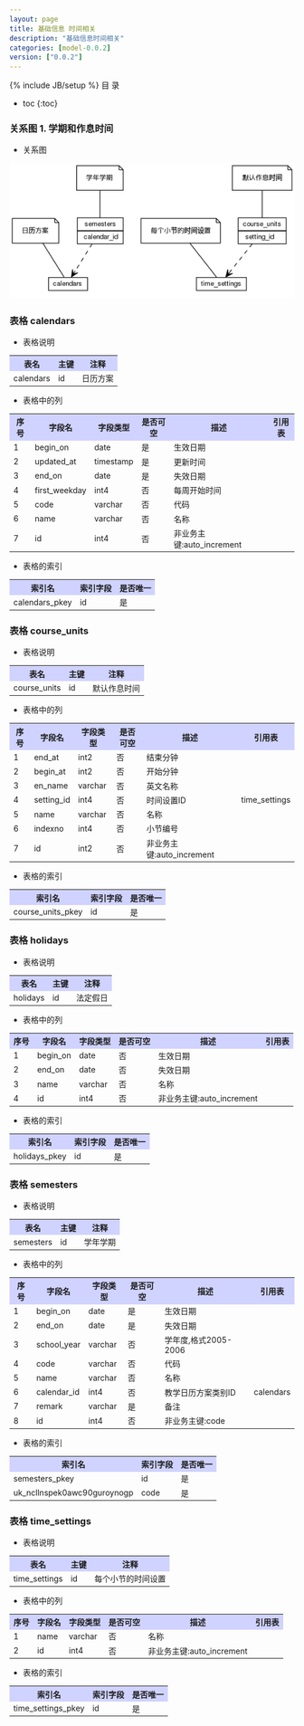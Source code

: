 ```yaml
---
layout: page
title: 基础信息 时间相关
description: "基础信息时间相关"
categories: [model-0.0.2]
version: ["0.0.2"]
---
```

{% include JB/setup %}
 目  录

* toc
{:toc}


### 关系图 1. 学期和作息时间
  * 关系图
  
![学期和作息时间](images/time.png)



### 表格 calendars

  * 表格说明

<table class="table table-bordered table-striped table-condensed">
<tr><th style="background-color:#D0D3FF">表名</th><th style="background-color:#D0D3FF">主键</th><th style="background-color:#D0D3FF">注释</th>  </tr>
<tr><td>calendars</td><td>id</td><td>日历方案</td>  </tr>
</table>

  * 表格中的列

<table class="table table-bordered table-striped table-condensed">
<tr><th style="background-color:#D0D3FF">序号</th><th style="background-color:#D0D3FF">字段名</th><th style="background-color:#D0D3FF">字段类型</th><th style="background-color:#D0D3FF">是否可空</th><th style="background-color:#D0D3FF">描述</th><th style="background-color:#D0D3FF">引用表</th>  </tr>
<tr><td>1</td><td>begin_on</td><td>date</td><td>是</td><td>生效日期</td><td></td>  </tr>
<tr><td>2</td><td>updated_at</td><td>timestamp</td><td>是</td><td>更新时间</td><td></td>  </tr>
<tr><td>3</td><td>end_on</td><td>date</td><td>是</td><td>失效日期</td><td></td>  </tr>
<tr><td>4</td><td>first_weekday</td><td>int4</td><td>否</td><td>每周开始时间</td><td></td>  </tr>
<tr><td>5</td><td>code</td><td>varchar</td><td>否</td><td>代码</td><td></td>  </tr>
<tr><td>6</td><td>name</td><td>varchar</td><td>否</td><td>名称</td><td></td>  </tr>
<tr><td>7</td><td>id</td><td>int4</td><td>否</td><td>非业务主键:auto_increment</td><td></td>  </tr>
</table>

 
  * 表格的索引

<table class="table table-bordered table-striped table-condensed">
  <tr>
<th style="background-color:#D0D3FF">索引名</th><th style="background-color:#D0D3FF">索引字段</th><th style="background-color:#D0D3FF">是否唯一</th>  </tr>
<tr><td>calendars_pkey</td><td>id&nbsp;</td><td>是</td>  </tr>
</table>

### 表格 course_units

  * 表格说明

<table class="table table-bordered table-striped table-condensed">
<tr><th style="background-color:#D0D3FF">表名</th><th style="background-color:#D0D3FF">主键</th><th style="background-color:#D0D3FF">注释</th>  </tr>
<tr><td>course_units</td><td>id</td><td>默认作息时间</td>  </tr>
</table>

  * 表格中的列

<table class="table table-bordered table-striped table-condensed">
<tr><th style="background-color:#D0D3FF">序号</th><th style="background-color:#D0D3FF">字段名</th><th style="background-color:#D0D3FF">字段类型</th><th style="background-color:#D0D3FF">是否可空</th><th style="background-color:#D0D3FF">描述</th><th style="background-color:#D0D3FF">引用表</th>  </tr>
<tr><td>1</td><td>end_at</td><td>int2</td><td>否</td><td>结束分钟</td><td></td>  </tr>
<tr><td>2</td><td>begin_at</td><td>int2</td><td>否</td><td>开始分钟</td><td></td>  </tr>
<tr><td>3</td><td>en_name</td><td>varchar</td><td>否</td><td>英文名称</td><td></td>  </tr>
<tr><td>4</td><td>setting_id</td><td>int4</td><td>否</td><td>时间设置ID</td><td>time_settings</td>  </tr>
<tr><td>5</td><td>name</td><td>varchar</td><td>否</td><td>名称</td><td></td>  </tr>
<tr><td>6</td><td>indexno</td><td>int4</td><td>否</td><td>小节编号</td><td></td>  </tr>
<tr><td>7</td><td>id</td><td>int2</td><td>否</td><td>非业务主键:auto_increment</td><td></td>  </tr>
</table>

 
  * 表格的索引

<table class="table table-bordered table-striped table-condensed">
  <tr>
<th style="background-color:#D0D3FF">索引名</th><th style="background-color:#D0D3FF">索引字段</th><th style="background-color:#D0D3FF">是否唯一</th>  </tr>
<tr><td>course_units_pkey</td><td>id&nbsp;</td><td>是</td>  </tr>
</table>

### 表格 holidays

  * 表格说明

<table class="table table-bordered table-striped table-condensed">
<tr><th style="background-color:#D0D3FF">表名</th><th style="background-color:#D0D3FF">主键</th><th style="background-color:#D0D3FF">注释</th>  </tr>
<tr><td>holidays</td><td>id</td><td>法定假日</td>  </tr>
</table>

  * 表格中的列

<table class="table table-bordered table-striped table-condensed">
<tr><th style="background-color:#D0D3FF">序号</th><th style="background-color:#D0D3FF">字段名</th><th style="background-color:#D0D3FF">字段类型</th><th style="background-color:#D0D3FF">是否可空</th><th style="background-color:#D0D3FF">描述</th><th style="background-color:#D0D3FF">引用表</th>  </tr>
<tr><td>1</td><td>begin_on</td><td>date</td><td>否</td><td>生效日期</td><td></td>  </tr>
<tr><td>2</td><td>end_on</td><td>date</td><td>否</td><td>失效日期</td><td></td>  </tr>
<tr><td>3</td><td>name</td><td>varchar</td><td>否</td><td>名称</td><td></td>  </tr>
<tr><td>4</td><td>id</td><td>int4</td><td>否</td><td>非业务主键:auto_increment</td><td></td>  </tr>
</table>

 
  * 表格的索引

<table class="table table-bordered table-striped table-condensed">
  <tr>
<th style="background-color:#D0D3FF">索引名</th><th style="background-color:#D0D3FF">索引字段</th><th style="background-color:#D0D3FF">是否唯一</th>  </tr>
<tr><td>holidays_pkey</td><td>id&nbsp;</td><td>是</td>  </tr>
</table>

### 表格 semesters

  * 表格说明

<table class="table table-bordered table-striped table-condensed">
<tr><th style="background-color:#D0D3FF">表名</th><th style="background-color:#D0D3FF">主键</th><th style="background-color:#D0D3FF">注释</th>  </tr>
<tr><td>semesters</td><td>id</td><td>学年学期</td>  </tr>
</table>

  * 表格中的列

<table class="table table-bordered table-striped table-condensed">
<tr><th style="background-color:#D0D3FF">序号</th><th style="background-color:#D0D3FF">字段名</th><th style="background-color:#D0D3FF">字段类型</th><th style="background-color:#D0D3FF">是否可空</th><th style="background-color:#D0D3FF">描述</th><th style="background-color:#D0D3FF">引用表</th>  </tr>
<tr><td>1</td><td>begin_on</td><td>date</td><td>是</td><td>生效日期</td><td></td>  </tr>
<tr><td>2</td><td>end_on</td><td>date</td><td>是</td><td>失效日期</td><td></td>  </tr>
<tr><td>3</td><td>school_year</td><td>varchar</td><td>否</td><td>学年度,格式2005-2006</td><td></td>  </tr>
<tr><td>4</td><td>code</td><td>varchar</td><td>否</td><td>代码</td><td></td>  </tr>
<tr><td>5</td><td>name</td><td>varchar</td><td>否</td><td>名称</td><td></td>  </tr>
<tr><td>6</td><td>calendar_id</td><td>int4</td><td>否</td><td>教学日历方案类别ID</td><td>calendars</td>  </tr>
<tr><td>7</td><td>remark</td><td>varchar</td><td>是</td><td>备注</td><td></td>  </tr>
<tr><td>8</td><td>id</td><td>int4</td><td>否</td><td>非业务主键:code</td><td></td>  </tr>
</table>

 
  * 表格的索引

<table class="table table-bordered table-striped table-condensed">
  <tr>
<th style="background-color:#D0D3FF">索引名</th><th style="background-color:#D0D3FF">索引字段</th><th style="background-color:#D0D3FF">是否唯一</th>  </tr>
<tr><td>semesters_pkey</td><td>id&nbsp;</td><td>是</td>  </tr>
<tr><td>uk_ncllnspek0awc90guroynogp</td><td>code&nbsp;</td><td>是</td>  </tr>
</table>

### 表格 time_settings

  * 表格说明

<table class="table table-bordered table-striped table-condensed">
<tr><th style="background-color:#D0D3FF">表名</th><th style="background-color:#D0D3FF">主键</th><th style="background-color:#D0D3FF">注释</th>  </tr>
<tr><td>time_settings</td><td>id</td><td>每个小节的时间设置</td>  </tr>
</table>

  * 表格中的列

<table class="table table-bordered table-striped table-condensed">
<tr><th style="background-color:#D0D3FF">序号</th><th style="background-color:#D0D3FF">字段名</th><th style="background-color:#D0D3FF">字段类型</th><th style="background-color:#D0D3FF">是否可空</th><th style="background-color:#D0D3FF">描述</th><th style="background-color:#D0D3FF">引用表</th>  </tr>
<tr><td>1</td><td>name</td><td>varchar</td><td>否</td><td>名称</td><td></td>  </tr>
<tr><td>2</td><td>id</td><td>int4</td><td>否</td><td>非业务主键:auto_increment</td><td></td>  </tr>
</table>

 
  * 表格的索引

<table class="table table-bordered table-striped table-condensed">
  <tr>
<th style="background-color:#D0D3FF">索引名</th><th style="background-color:#D0D3FF">索引字段</th><th style="background-color:#D0D3FF">是否唯一</th>  </tr>
<tr><td>time_settings_pkey</td><td>id&nbsp;</td><td>是</td>  </tr>
</table>
